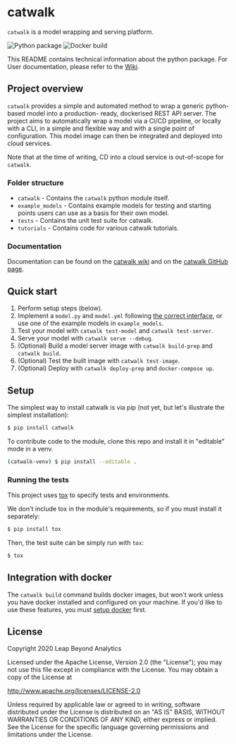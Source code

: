 # catwalk

`catwalk` is a model wrapping and serving platform.

![Python package](https://github.com/LeapBeyond/catwalk/workflows/Python%20package/badge.svg)
![Docker build](https://github.com/LeapBeyond/catwalk/workflows/Docker%20build/badge.svg)

This README contains technical information about the python package.
For User documentation, please refer to the [Wiki](https://github.com/LeapBeyond/catwalk/wiki/).

## Project overview

`catwalk` provides a simple and automated method to wrap a generic python-based model into a production-
ready, dockerised REST API server.
The project aims to automatically wrap a model via a CI/CD pipeline, or locally with a CLI, in a simple and flexible way
and with a single point of configuration.
This model image can then be integrated and deployed into cloud services.

Note that at the time of writing, CD into a cloud service is out-of-scope for `catwalk`.

### Folder structure

- `catwalk` - Contains the `catwalk` python module itself.
- `example_models` - Contains example models for testing and starting points users can use as a basis for their own model.
- `tests` - Contains the unit test suite for catwalk.
- `tutorials` - Contains code for various catwalk tutorials.

### Documentation

Documentation can be found on the [catwalk wiki](https://github.com/LeapBeyond/catwalk/wiki) and on the [catwalk GitHub page](https://github.com/LeapBeyond/catwalk).

## Quick start

1. Perform setup steps (below).
2. Implement a `model.py` and `model.yml` following [the correct interface](https://github.com/LeapBeyond/catwalk/wiki/Building-your-own-model), or use one of the example models in `example_models`.
3. Test your model with `catwalk test-model` and `catwalk test-server`.
4. Serve your model with `catwalk serve --debug`.
5. (Optional) Build a model server image with `catwalk build-prep` and `catwalk build`.
6. (Optional) Test the built image with `catwalk test-image`.
7. (Optional) Deploy with `catwalk deploy-prep` and `docker-compose up`.

## Setup

The simplest way to install catwalk is via pip (not yet, but let's illustrate the simplest installation):

```bash
$ pip install catwalk
```

To contribute code to the module, clone this repo and install it in "editable" mode in a venv.

```bash
(catwalk-venv) $ pip install --editable .
```

### Running the tests

This project uses [tox](https://tox.readthedocs.io/) to specify tests and environments.

We don't include tox in the module's requirements, so if you must install it separately:

```bash
$ pip install tox
```

Then, the test suite can be simply run with `tox`:

```bash
$ tox
```

## Integration with docker

The `catwalk build` command builds docker images, but won't work unless you have docker installed and configured on your machine.
If you'd like to use these features, you must [setup docker](https://www.docker.com/get-started) first.

## License

Copyright 2020 Leap Beyond Analytics

Licensed under the Apache License, Version 2.0 (the "License");
you may not use this file except in compliance with the License.
You may obtain a copy of the License at

   http://www.apache.org/licenses/LICENSE-2.0

Unless required by applicable law or agreed to in writing, software
distributed under the License is distributed on an "AS IS" BASIS,
WITHOUT WARRANTIES OR CONDITIONS OF ANY KIND, either express or implied.
See the License for the specific language governing permissions and
limitations under the License.
